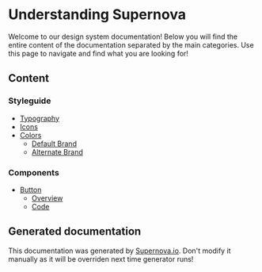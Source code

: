# Understanding Supernova

Welcome to our design system documentation! Below you will find the entire content of the documentation separated by the main categories. Use this page to navigate and find what you are looking for!

## Content
 
### Styleguide
- [Typography](./styleguide/typography.md)
- [Icons](./styleguide/icons.md)
- [Colors](./styleguide/colors/default-brand.md)
  - [Default Brand](./styleguide/colors/default-brand.md)
  - [Alternate Brand](./styleguide/colors/alternate-brand.md)
 
### Components
- [Button](./components/button/overview.md)
  - [Overview](./components/button/overview.md)
  - [Code](./components/button/code.md)

## Generated documentation

This documentation was generated by [Supernova.io](https://supernova.io). Don't modify it manually as it will be overriden next time generator runs!